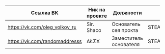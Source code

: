 |  Ссылка ВК | Ник на проекте | Должности | StamID | 
|---|---|---|---|
|  https://vk.com/oleg_volkov_ru | Sir. Shaco | Основатель сея прокта | STEAM_0:1:55598730 | 
|  https://vk.com/randomaddresss | ΔŁΣХ | Заместитель основателя | STEAM_0:0:95245670 | 
